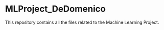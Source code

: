 # MLProject_DeDomenico
This repository contains all the files related to the Machine Learning Project.  
